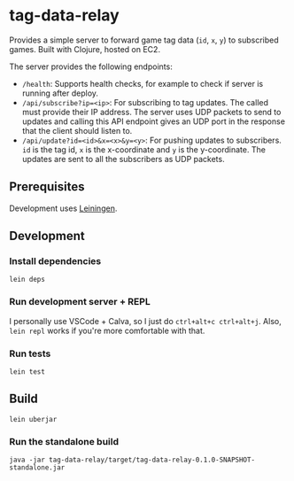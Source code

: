 # tag-data-relay

Provides a simple server to forward game tag data (`id`, `x`, `y`) to subscribed games. Built with Clojure, hosted on EC2.

The server provides the following endpoints:

- `/health`: Supports health checks, for example to check if server is running after deploy.
- `/api/subscribe?ip=<ip>`: For subscribing to tag updates. The called must provide their IP address. The server uses UDP packets to send to updates and calling this API endpoint gives an UDP port in the response that the client should listen to. 
- `/api/update?id=<id>&x=<x>&y=<y>`: For pushing updates to subscribers. `id` is the tag id, `x` is the x-coordinate and `y` is the y-coordinate. The updates are sent to all the subscribers as UDP packets.

## Prerequisites

Development uses [Leiningen](https://leiningen.org/). 

## Development

### Install dependencies

`lein deps`

### Run development server + REPL

I personally use VSCode + Calva, so I just do `ctrl+alt+c ctrl+alt+j`. 
Also, `lein repl` works if you're more comfortable with that.

### Run tests

`lein test` 

## Build

`lein uberjar`

### Run the standalone build

`java -jar tag-data-relay/target/tag-data-relay-0.1.0-SNAPSHOT-standalone.jar`